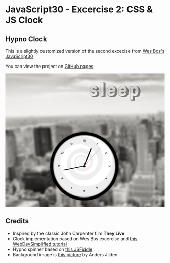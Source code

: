 # JavaScript30 - Excercise 2: CSS & JS Clock

## Hypno Clock
This is a slightly customized version of the second excecise from [Wes Bos's JavaScript30](https://javascript30.com/)

You can view the project on [GitHub pages](https://nealbrophy.github.io/js30-hypno-clock/).

<img src="images/hypno-clock-preview.png">


## Credits
- Inspired by the classic John Carpenter film __They Live__
- Clock implementation based on Wes Bos excercise and [this WebDevSimplified tutorial](https://www.youtube.com/watch?v=Ki0XXrlKlHY)
- Hypno spinner based on [this JSFiddle](https://jsfiddle.net/j08691/CKWrN/)
- Background image is [this picture](https://unsplash.com/photos/yb0Qs65aZmc) by Anders Jilden
